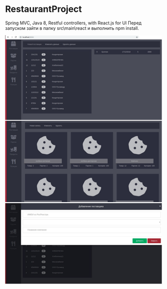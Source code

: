 # RestaurantProject
Spring MVC, Java 8, Restful controllers, with React.js for UI
Перед запуском зайти в папку src\main\react и выполнить npm install.

![image](https://github.com/sergeinikulin/RestaurantProject/blob/master/screens/1.jpg)
![image](https://github.com/sergeinikulin/RestaurantProject/blob/master/screens/2.jpg)
![image](https://github.com/sergeinikulin/RestaurantProject/blob/master/screens/3.jpg)
